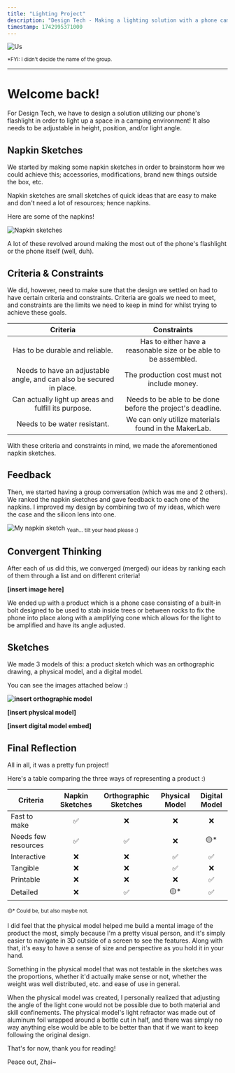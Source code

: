 ```yaml
---
title: "Lighting Project"
description: "Design Tech - Making a lighting solution with a phone camera to light up in a camping scenario with adjustable height and angle!"
timestamp: 1742995371000
---
```


![Us]($lib/assets/thumbnail.webp?enhanced)

<sub>*FYI: I didn't decide the name of the group.</sub>

---

# Welcome back!

For Design Tech, we have to design a solution utilizing our phone's flashlight in order to light up a space in a camping environment! It also needs to be adjustable in height, position, and/or light angle.

## Napkin Sketches

We started by making some napkin sketches in order to brainstorm how we could achieve this; accessories, modifications, brand new things outside the box, etc.

Napkin sketches are small sketches of quick ideas that are easy to make and don't need a lot of resources; hence napkins.

Here are some of the napkins!

![Napkin sketches]($lib/assets/napkin_sketches.webp?enhanced)

A lot of these revolved around making the most out of the phone's flashlight or the phone itself (well, duh).

## Criteria & Constraints

We did, however, need to make sure that the design we settled on had to have certain criteria and constraints. Criteria are goals we need to meet, and constraints are the limits we need to keep in mind for whilst trying to achieve these goals.

|                               Criteria                               |                           Constraints                            |
|:--------------------------------------------------------------------:|:----------------------------------------------------------------:|
|                   Has to be durable and reliable.                    | Has to either have a reasonable size or be able to be assembled. |
| Needs to have an adjustable angle, and can also be secured in place. |           The production cost must not include money.            |
|         Can actually light up areas and fulfill its purpose.         |    Needs to be able to be done before the project's deadline.    |
|                     Needs to be water resistant.                     |       We can only utilize materials found in the MakerLab.       |

With these criteria and constraints in mind, we made the aforementioned napkin sketches.

## Feedback

Then, we started having a group conversation (which was me and 2 others). We ranked the napkin sketches and gave feedback to each one of the napkins. I improved my design by combining two of my ideas, which were the case and the silicon lens into one.

![My napkin sketch]($lib/assets/my_napkin_sketch.webp?enhanced)
<sub>Yeah... tilt your head please :)</sub>

## Convergent Thinking

After each of us did this, we converged (merged) our ideas by ranking each of them through a list and on different criteria!

**[insert image here]**

We ended up with a product which is a phone case consisting of a built-in bolt designed to be used to stab inside trees or between rocks to fix the phone into place along with a amplifying cone which allows for the light to be amplified and have its angle adjusted.

## Sketches

We made 3 models of this: a product sketch which was an orthographic drawing, a physical model, and a digital model.

You can see the images attached below :)

**![insert orthographic model]($lib/assets/orthographic_sketch.webp?enhanced)**

**[insert physical model]**

**[insert digital model embed]**

## Final Reflection

All in all, it was a pretty fun project!

Here's a table comparing the three ways of representing a product :)

| **Criteria**        |  Napkin Sketches  |  Orthographic Sketches  |  Physical Model  |  Digital Model  |
|---------------------|:-----------------:|:------------------:|:----------------:|:---------------:|
| Fast to make        |         ✅         |  ❌                 | ❌                | ❌               |
| Needs few resources |         ✅         | ✅                  | ❌                | 🟡*              |
| Interactive         |         ❌         | ❌                  | ✅                | ✅               |
| Tangible            | ❌                 | ❌                  | ✅                | ❌               |
| Printable           |         ❌         | ❌                  | ❌                | ✅               |
| Detailed            | ❌                 | ✅                  | 🟡*               | ✅               |

<sub>🟡* Could be, but also maybe not.</sub>

I did feel that the physical model helped me build a mental image of the product the most, simply because I'm a pretty visual person, and it's simply easier to navigate in 3D outside of a screen to see the features. Along with that, it's easy to have a sense of size and perspective as you hold it in your hand.

Something in the physical model that was not testable in the sketches was the proportions, whether it'd actually make sense or not, whether the weight was well distributed, etc. and ease of use in general.

When the physical model was created, I personally realized that adjusting the angle of the light cone would not be possible due to both material and skill confinements. The physical model's light refractor was made out of aluminum foil wrapped around a bottle cut in half, and there was simply no way anything else would be able to be better than that if we want to keep following the original design.

That's for now, thank you for reading!

Peace out, Zhai~

